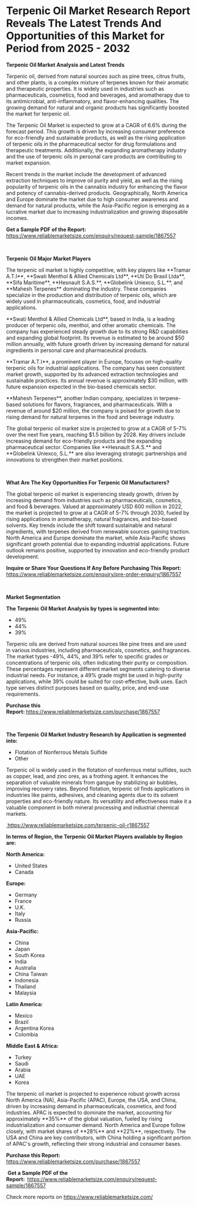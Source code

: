 <p><h1>Terpenic Oil Market Research Report Reveals The Latest Trends And Opportunities of this Market for Period from 2025 - 2032</h1></p><p><strong>Terpenic Oil Market Analysis and Latest Trends</strong></p>
<p><p>Terpenic oil, derived from natural sources such as pine trees, citrus fruits, and other plants, is a complex mixture of terpenes known for their aromatic and therapeutic properties. It is widely used in industries such as pharmaceuticals, cosmetics, food and beverages, and aromatherapy due to its antimicrobial, anti-inflammatory, and flavor-enhancing qualities. The growing demand for natural and organic products has significantly boosted the market for terpenic oil.</p><p>The Terpenic Oil Market is expected to grow at a CAGR of 6.6% during the forecast period. This growth is driven by increasing consumer preference for eco-friendly and sustainable products, as well as the rising application of terpenic oils in the pharmaceutical sector for drug formulations and therapeutic treatments. Additionally, the expanding aromatherapy industry and the use of terpenic oils in personal care products are contributing to market expansion.</p><p>Recent trends in the market include the development of advanced extraction techniques to improve oil purity and yield, as well as the rising popularity of terpenic oils in the cannabis industry for enhancing the flavor and potency of cannabis-derived products. Geographically, North America and Europe dominate the market due to high consumer awareness and demand for natural products, while the Asia-Pacific region is emerging as a lucrative market due to increasing industrialization and growing disposable incomes.</p></p>
<p><strong>Get a Sample PDF of the Report:&nbsp;</strong> <a href="https://www.reliablemarketsize.com/enquiry/request-sample/1867557?utm_campaign=2140&utm_medium=2&utm_source=Github&utm_content=ia&utm_term=30012025&utm_id=terpenic-oil">https://www.reliablemarketsize.com/enquiry/request-sample/1867557</a></p>
<p>&nbsp;</p>
<p><strong>Terpenic Oil Major Market Players</strong></p>
<p><p>The terpenic oil market is highly competitive, with key players like **Tramar A.T.I**, **Swati Menthol & Allied Chemicals Ltd**, **Uti Do Brasil Ltda**, **Sifa Maritime**, **Hesnault S.A.S.**, **Globelink Uniexco, S.L.**, and **Mahesh Terpenes** dominating the industry. These companies specialize in the production and distribution of terpenic oils, which are widely used in pharmaceuticals, cosmetics, food, and industrial applications.</p><p>**Swati Menthol & Allied Chemicals Ltd**, based in India, is a leading producer of terpenic oils, menthol, and other aromatic chemicals. The company has experienced steady growth due to its strong R&D capabilities and expanding global footprint. Its revenue is estimated to be around $50 million annually, with future growth driven by increasing demand for natural ingredients in personal care and pharmaceutical products.</p><p>**Tramar A.T.I**, a prominent player in Europe, focuses on high-quality terpenic oils for industrial applications. The company has seen consistent market growth, supported by its advanced extraction technologies and sustainable practices. Its annual revenue is approximately $30 million, with future expansion expected in the bio-based chemicals sector.</p><p>**Mahesh Terpenes**, another Indian company, specializes in terpene-based solutions for flavors, fragrances, and pharmaceuticals. With a revenue of around $20 million, the company is poised for growth due to rising demand for natural terpenes in the food and beverage industry.</p><p>The global terpenic oil market size is projected to grow at a CAGR of 5-7% over the next five years, reaching $1.5 billion by 2028. Key drivers include increasing demand for eco-friendly products and the expanding pharmaceutical sector. Companies like **Hesnault S.A.S.** and **Globelink Uniexco, S.L.** are also leveraging strategic partnerships and innovations to strengthen their market positions.</p></p>
<p>&nbsp;</p>
<p><strong>What Are The Key Opportunities For Terpenic Oil Manufacturers?</strong></p>
<p><p>The global terpenic oil market is experiencing steady growth, driven by increasing demand from industries such as pharmaceuticals, cosmetics, and food & beverages. Valued at approximately USD 600 million in 2022, the market is projected to grow at a CAGR of 5-7% through 2030, fueled by rising applications in aromatherapy, natural fragrances, and bio-based solvents. Key trends include the shift toward sustainable and natural ingredients, with terpenes derived from renewable sources gaining traction. North America and Europe dominate the market, while Asia-Pacific shows significant growth potential due to expanding industrial applications. Future outlook remains positive, supported by innovation and eco-friendly product development.</p></p>
<p><strong>Inquire or Share Your Questions If Any Before Purchasing This Report:</strong> <a href="https://www.reliablemarketsize.com/enquiry/pre-order-enquiry/1867557?utm_campaign=2140&utm_medium=2&utm_source=Github&utm_content=ia&utm_term=30012025&utm_id=terpenic-oil">https://www.reliablemarketsize.com/enquiry/pre-order-enquiry/1867557</a></p>
<p>&nbsp;</p>
<p><strong>Market Segmentation</strong></p>
<p><strong>The Terpenic Oil Market Analysis by types is segmented into:</strong></p>
<p><ul><li>49%</li><li>44%</li><li>39%</li></ul></p>
<p><p>Terpenic oils are derived from natural sources like pine trees and are used in various industries, including pharmaceuticals, cosmetics, and fragrances. The market types -49%, 44%, and 39% refer to specific grades or concentrations of terpenic oils, often indicating their purity or composition. These percentages represent different market segments catering to diverse industrial needs. For instance, a 49% grade might be used in high-purity applications, while 39% could be suited for cost-effective, bulk uses. Each type serves distinct purposes based on quality, price, and end-use requirements.</p></p>
<p><strong>Purchase this Report:&nbsp;</strong><a href="https://www.reliablemarketsize.com/purchase/1867557?utm_campaign=2140&utm_medium=2&utm_source=Github&utm_content=ia&utm_term=30012025&utm_id=terpenic-oil">https://www.reliablemarketsize.com/purchase/1867557</a></p>
<p>&nbsp;</p>
<p><strong>The Terpenic Oil Market Industry Research by Application is segmented into:</strong></p>
<p><ul><li>Flotation of Nonferrous Metals Sulfide</li><li>Other</li></ul></p>
<p><p>Terpenic oil is widely used in the flotation of nonferrous metal sulfides, such as copper, lead, and zinc ores, as a frothing agent. It enhances the separation of valuable minerals from gangue by stabilizing air bubbles, improving recovery rates. Beyond flotation, terpenic oil finds applications in industries like paints, adhesives, and cleaning agents due to its solvent properties and eco-friendly nature. Its versatility and effectiveness make it a valuable component in both mineral processing and industrial chemical markets.</p></p>
<p><a href="https://www.reliablemarketsize.com/terpenic-oil-r1867557?utm_campaign=2140&utm_medium=2&utm_source=Github&utm_content=ia&utm_term=30012025&utm_id=terpenic-oil">&nbsp;https://www.reliablemarketsize.com/terpenic-oil-r1867557</a></p>
<p><strong>In terms of Region, the Terpenic Oil Market Players available by Region are:</strong></p>
<p>
    <p> <strong> North America: </strong>
        <ul>
            <li>United States</li>
            <li>Canada</li>
        </ul>
        </p> 
    <p> <strong> Europe: </strong>
        <ul>
            <li>Germany</li>
            <li>France</li>
            <li>U.K.</li>
            <li>Italy</li>
            <li>Russia</li>
        </ul>
        </p> 
    <p> <strong> Asia-Pacific: </strong>
        <ul>
            <li>China</li>
            <li>Japan</li>
            <li>South Korea</li>
            <li>India</li>
            <li>Australia</li>
            <li>China Taiwan</li>
            <li>Indonesia</li>
            <li>Thailand</li>
            <li>Malaysia</li>
        </ul>
        </p> 
    <p> <strong> Latin America: </strong>
        <ul>
            <li>Mexico</li>
            <li>Brazil</li>
            <li>Argentina Korea</li>
            <li>Colombia</li>
        </ul>
        </p> 
    <p> <strong> Middle East & Africa: </strong>
        <ul>
            <li>Turkey</li>
            <li>Saudi</li>
            <li>Arabia</li>
            <li>UAE</li>
            <li>Korea</li>
        </ul>
    </p>
    </p>
<p><p>The terpenic oil market is projected to experience robust growth across North America (NA), Asia-Pacific (APAC), Europe, the USA, and China, driven by increasing demand in pharmaceuticals, cosmetics, and food industries. APAC is expected to dominate the market, accounting for approximately **35%** of the global valuation, fueled by rising industrialization and consumer demand. North America and Europe follow closely, with market shares of **28%** and **22%**, respectively. The USA and China are key contributors, with China holding a significant portion of APAC's growth, reflecting their strong industrial and consumer bases.</p></p>
<p><strong>Purchase this Report: </strong><a href="https://www.reliablemarketsize.com/purchase/1867557?utm_campaign=2140&utm_medium=2&utm_source=Github&utm_content=ia&utm_term=30012025&utm_id=terpenic-oil">https://www.reliablemarketsize.com/purchase/1867557</a></p>
<p>&nbsp;<strong>Get a Sample PDF of the Report:&nbsp;&nbsp;</strong><a href="https://www.reliablemarketsize.com/enquiry/request-sample/1867557?utm_campaign=2140&utm_medium=2&utm_source=Github&utm_content=ia&utm_term=30012025&utm_id=terpenic-oil">https://www.reliablemarketsize.com/enquiry/request-sample/1867557</a></p>
<p><strong></strong></p>
<p>Check more reports on <a href="https://www.reliablemarketsize.com/?utm_campaign=2140&utm_medium=2&utm_source=Github&utm_content=ia&utm_term=30012025&utm_id=terpenic-oil">https://www.reliablemarketsize.com/</a></p>